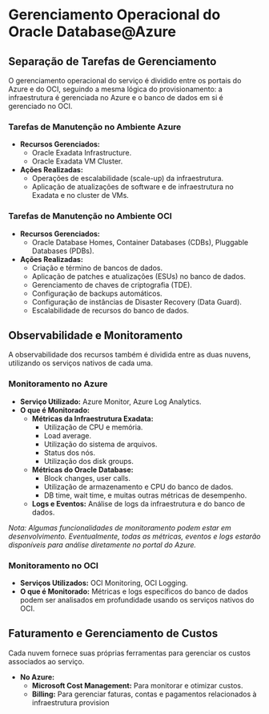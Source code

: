 # Gerenciamento Operacional do Oracle Database@Azure

## Separação de Tarefas de Gerenciamento

O gerenciamento operacional do serviço é dividido entre os portais do Azure e do OCI, seguindo a mesma lógica do provisionamento: a infraestrutura é gerenciada no Azure e o banco de dados em si é gerenciado no OCI.

### Tarefas de Manutenção no Ambiente Azure

* **Recursos Gerenciados:**
    * Oracle Exadata Infrastructure.
    * Oracle Exadata VM Cluster.
* **Ações Realizadas:**
    * Operações de escalabilidade (scale-up) da infraestrutura.
    * Aplicação de atualizações de software e de infraestrutura no Exadata e no cluster de VMs.

### Tarefas de Manutenção no Ambiente OCI

* **Recursos Gerenciados:**
    * Oracle Database Homes, Container Databases (CDBs), Pluggable Databases (PDBs).
* **Ações Realizadas:**
    * Criação e término de bancos de dados.
    * Aplicação de patches e atualizações (ESUs) no banco de dados.
    * Gerenciamento de chaves de criptografia (TDE).
    * Configuração de backups automáticos.
    * Configuração de instâncias de Disaster Recovery (Data Guard).
    * Escalabilidade de recursos do banco de dados.

## Observabilidade e Monitoramento

A observabilidade dos recursos também é dividida entre as duas nuvens, utilizando os serviços nativos de cada uma.

### Monitoramento no Azure

* **Serviço Utilizado:** Azure Monitor, Azure Log Analytics.
* **O que é Monitorado:**
    * **Métricas da Infraestrutura Exadata:**
        * Utilização de CPU e memória.
        * Load average.
        * Utilização do sistema de arquivos.
        * Status dos nós.
        * Utilização dos disk groups.
    * **Métricas do Oracle Database:**
        * Block changes, user calls.
        * Utilização de armazenamento e CPU do banco de dados.
        * DB time, wait time, e muitas outras métricas de desempenho.
    * **Logs e Eventos:** Análise de logs da infraestrutura e do banco de dados.

*Nota: Algumas funcionalidades de monitoramento podem estar em desenvolvimento. Eventualmente, todas as métricas, eventos e logs estarão disponíveis para análise diretamente no portal do Azure.*

### Monitoramento no OCI

* **Serviços Utilizados:** OCI Monitoring, OCI Logging.
* **O que é Monitorado:** Métricas e logs específicos do banco de dados podem ser analisados em profundidade usando os serviços nativos do OCI.

## Faturamento e Gerenciamento de Custos

Cada nuvem fornece suas próprias ferramentas para gerenciar os custos associados ao serviço.

* **No Azure:**
    * **Microsoft Cost Management:** Para monitorar e otimizar custos.
    * **Billing:** Para gerenciar faturas, contas e pagamentos relacionados à infraestrutura provision